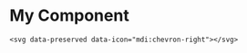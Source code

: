 <!-- This component is designed to test prerendering icons in .tsx files -->

# My Component

    <svg data-preserved data-icon="mdi:chevron-right"></svg>
